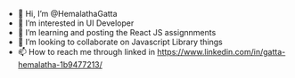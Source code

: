 - 👋 Hi, I’m @HemalathaGatta
- 👀 I’m interested in UI Developer
- 🌱 I’m learning and posting the React JS assignnments
- 💞️ I’m looking to collaborate on Javascript Library things
- 📫 How to reach me through linked in https://www.linkedin.com/in/gatta-hemalatha-1b9477213/

<!---
HemalathaGatta/HemalathaGatta is a ✨ special ✨ repository because its `README.md` (this file) appears on your GitHub profile.
You can click the Preview link to take a look at your changes.
--->
